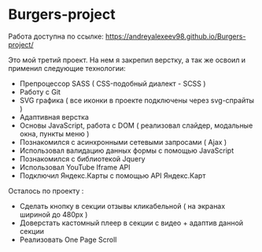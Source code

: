 # Burgers-project

Работа доступна по ссылке:
https://andreyalexeev98.github.io/Burgers-project/

Это мой третий проект. На нем я закрепил верстку, а так же освоил и применил следующие технологии:
- Препроцессор SASS ( CSS-подобный диалект - SCSS ) 
- Работу с Git 
- SVG графика ( все иконки в проекте подключены через svg-спрайты ) 
- Адаптивная верстка
- Основы JavaScript, работа с DOM ( реализовал слайдер, модальные окна, пункты меню ) 
- Познакомился с асинхронными сетевыми запросами ( Ajax )
- Использовал валидацию данных формы с помощью JavaScript
- Познакомился с библиотекой Jquery
- Использовал YouTube Iframe API
- Подключил Яндекс.Карты с помощью API Яндекс.Карт

Осталось по проекту :
 - Сделать кнопку в секции отзывы кликабельной ( на экранах шириной до 480px )
 - Доверстать кастомный плеер в секции с видео + адаптив данной секции
 - Реализовать One Page Scroll
